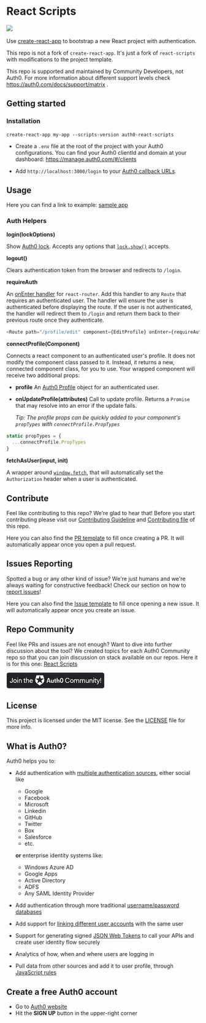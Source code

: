 # React Scripts
<img src="https://img.shields.io/badge/community-driven-brightgreen.svg"/> <br>

Use [create-react-app](https://github.com/facebookincubator/create-react-app) to bootstrap a new React project with authentication.

This repo is not a fork of `create-react-app`. It's just a fork of `react-scripts` with modifications to the project template.

This repo is supported and maintained by Community Developers, not Auth0. For more information about different support levels check https://auth0.com/docs/support/matrix .

## Getting started

### Installation

```
create-react-app my-app --scripts-version auth0-react-scripts
```

- Create a `.env` file at the root of the project with your Auth0 configurations. You can find your Auth0 clientId and domain at your dashboard: https://manage.auth0.com/#/clients

- Add `http://localhost:3000/login` to your [Auth0 callback URLs](https://manage.auth0.com/#/clients).

## Usage

Here you can find a link to example: [sample app](https://auth0-react-app.now.sh)

### Auth Helpers

**login(lockOptions)**

Show [Auth0 lock](https://auth0.com/lock). Accepts any options that [`lock.show()`](https://github.com/auth0/lock#showoptions) accepts.

**logout()**

Clears authentication token from the browser and redirects to `/login`.

**requireAuth**

An [onEnter handler](https://github.com/ReactTraining/react-router/blob/master/docs/API.md#onenternextstate-replace-callback) for `react-router`. Add this handler to any `Route` that requires an authenticated user. The handler will ensure the user is authenticated before displaying the route. If the user is not authenticated, the handler will redirect them to `/login` and return them back to their previous route once they authenticate.

```js
<Route path="/profile/edit" component={EditProfile} onEnter={requireAuth} />
```

**connectProfile(Component)**

Connects a react component to an authenticated user's profile. It does not modify the component class passed to it. Instead, it returns a new, connected component class, for you to use. Your wrapped component will receive two additional props:

* **profile**
	An [Auth0 Profile](https://auth0.com/docs/user-profile) object for an authenticated user.

* **onUpdateProfile(attributes)**
	Call to update profile. Returns a `Promise` that may resolve into an error if the update fails.

	*Tip: The profile props can be quickly added to your component's `propTypes` with `connectProfile.PropTypes`*

```js
static propTypes = {
  ...connectProfile.PropTypes
}
```

**fetchAsUser(input, init)**

A wrapper around [`window.fetch`](https://developer.mozilla.org/en-US/docs/Web/API/GlobalFetch), that will automatically set the `Authorization` header when a user is authenticated.

## Contribute

Feel like contributing to this repo? We're glad to hear that! Before you start contributing please visit our [Contributing Guideline](https://github.com/auth0-community/getting-started/blob/master/CONTRIBUTION.md) and [Contributing file](https://github.com/auth0-community/auth0-react-scripts/blob/master/CONTRIBUTING.md) of this repo.

Here you can also find the [PR template](https://github.com/auth0-community/auth0-react-scripts/blob/master/PULL_REQUEST_TEMPLATE.md) to fill once creating a PR. It will automatically appear once you open a pull request.

## Issues Reporting

Spotted a bug or any other kind of issue? We're just humans and we're always waiting for constructive feedback! Check our section on how to [report issues](https://github.com/auth0-community/getting-started/blob/master/CONTRIBUTION.md#issues)!

Here you can also find the [Issue template](https://github.com/auth0-community/auth0-react-scripts/blob/master/ISSUE_TEMPLATE.md) to fill once opening a new issue. It will automatically appear once you create an issue.

## Repo Community

Feel like PRs and issues are not enough? Want to dive into further discussion about the tool? We created topics for each Auth0 Community repo so that you can join discussion on stack available on our repos. Here it is for this one: [React Scripts](https://community.auth0.com/t/auth0-community-oss-auth0-react-scripts/16000)

<a href="https://community.auth0.com/">
<img src="/assets/join_auth0_community_badge.png"/>
</a>

## License

This project is licensed under the MIT license. See the [LICENSE](https://github.com/auth0-community/auth0-react-scripts/blob/master/LICENSE) file for more info.

## What is Auth0?

Auth0 helps you to:

* Add authentication with [multiple authentication sources](https://docs.auth0.com/identityproviders), either social like
  * Google
  * Facebook
  * Microsoft
  * Linkedin
  * GitHub
  * Twitter
  * Box
  * Salesforce
  * etc.

  **or** enterprise identity systems like:
  * Windows Azure AD
  * Google Apps
  * Active Directory
  * ADFS
  * Any SAML Identity Provider

* Add authentication through more traditional [username/password databases](https://docs.auth0.com/mysql-connection-tutorial)
* Add support for [linking different user accounts](https://docs.auth0.com/link-accounts) with the same user
* Support for generating signed [JSON Web Tokens](https://docs.auth0.com/jwt) to call your APIs and create user identity flow securely
* Analytics of how, when and where users are logging in
* Pull data from other sources and add it to user profile, through [JavaScript rules](https://docs.auth0.com/rules)

## Create a free Auth0 account

* Go to [Auth0 website](https://auth0.com/signup)
* Hit the **SIGN UP** button in the upper-right corner
